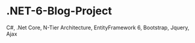 # .NET-6-Blog-Project
C#, .Net Core, N-Tier Architecture, EntityFramework 6, Bootstrap, Jquery, Ajax 
